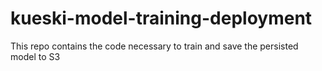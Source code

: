 # kueski-model-training-deployment
This repo contains the code necessary to train and save the persisted model to S3
